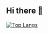 ## Hi there 👋

[![Top Langs](https://github-readme-stats.vercel.app/api/top-langs/?username=chrischi16&layout=compact&theme=tokyonight)](https://github.com/chrischi16)

<!--
**chrischi16/chrischi16** is a ✨ _special_ ✨ repository because its `README.md` (this file) appears on your GitHub profile.

Here are some ideas to get you started:

- 🔭 I’m currently working on ...
- 🌱 I’m currently learning ...
- 👯 I’m looking to collaborate on ...
- 🤔 I’m looking for help with ...
- 💬 Ask me about ...
- 📫 How to reach me: ...
- 😄 Pronouns: ...
- ⚡ Fun fact: ...
-->

